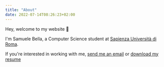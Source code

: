 ```yaml
---
title: "About"
date: 2022-07-14T08:26:23+02:00
---
```


Hey, welcome to my website 👋

I'm Samuele Bella, a Computer Science student at [Sapienza Università di Roma](https://www.uniroma1.it/it).

If you're interested in working with me, [send me an email](mailto:samuele.bella@hotmail.it) or [download my resume](/resume/SamueleBella.pdf)
